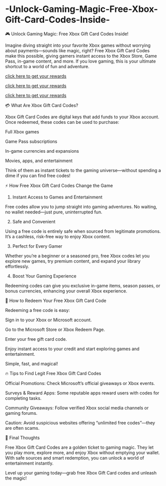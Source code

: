 # -Unlock-Gaming-Magic-Free-Xbox-Gift-Card-Codes-Inside-

🎮 Unlock Gaming Magic: Free Xbox Gift Card Codes Inside!

Imagine diving straight into your favorite Xbox games without worrying about payments—sounds like magic, right? Free Xbox Gift Card Codes make this possible, giving gamers instant access to the Xbox Store, Game Pass, in-game content, and more. If you love gaming, this is your ultimate shortcut to a world of fun and adventure.

[click here to get your rewards](https://cpadeals.offerzeee.com/b-o-x/)

[click here to get your rewards](https://cpadeals.offerzeee.com/b-o-x/)

[click here to get your rewards](https://cpadeals.offerzeee.com/b-o-x/)

💳 What Are Xbox Gift Card Codes?

Xbox Gift Card Codes are digital keys that add funds to your Xbox account. Once redeemed, these codes can be used to purchase:

Full Xbox games

Game Pass subscriptions

In-game currencies and expansions

Movies, apps, and entertainment

Think of them as instant tickets to the gaming universe—without spending a dime if you can find free codes!

⚡ How Free Xbox Gift Card Codes Change the Game
1. Instant Access to Games and Entertainment

Free codes allow you to jump straight into gaming adventures. No waiting, no wallet needed—just pure, uninterrupted fun.

2. Safe and Convenient

Using a free code is entirely safe when sourced from legitimate promotions. It’s a cashless, risk-free way to enjoy Xbox content.

3. Perfect for Every Gamer

Whether you’re a beginner or a seasoned pro, free Xbox codes let you explore new games, try premium content, and expand your library effortlessly.

4. Boost Your Gaming Experience

Redeeming codes can give you exclusive in-game items, season passes, or bonus currencies, enhancing your overall Xbox experience.

🎯 How to Redeem Your Free Xbox Gift Card Code

Redeeming a free code is easy:

Sign in to your Xbox or Microsoft account.

Go to the Microsoft Store or Xbox Redeem Page.

Enter your free gift card code.

Enjoy instant access to your credit and start exploring games and entertainment.

Simple, fast, and magical!

🔥 Tips to Find Legit Free Xbox Gift Card Codes

Official Promotions: Check Microsoft’s official giveaways or Xbox events.

Surveys & Reward Apps: Some reputable apps reward users with codes for completing tasks.

Community Giveaways: Follow verified Xbox social media channels or gaming forums.

Caution: Avoid suspicious websites offering “unlimited free codes”—they are often scams.

🌟 Final Thoughts

Free Xbox Gift Card Codes are a golden ticket to gaming magic. They let you play more, explore more, and enjoy Xbox without emptying your wallet. With safe sources and smart redemption, you can unlock a world of entertainment instantly.

Level up your gaming today—grab free Xbox Gift Card codes and unleash the magic!
